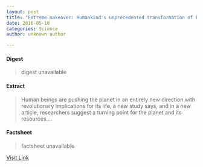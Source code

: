 ```yaml
---
layout: post
title: "Extreme makeover: Humankind's unprecedented transformation of Earth"
date: 2016-05-10
categories: Science
author: unknown author

---
```



#### Digest
>digest unavailable

#### Extract
>Human beings are pushing the planet in an entirely new direction with revolutionary implications for its life, a new study says, and in a new article, researchers suggest a turning point for the planet and its resources....

#### Factsheet
>factsheet unavailable

[Visit Link](http://www.sciencedaily.com/releases/2015/06/150629080158.htm)


